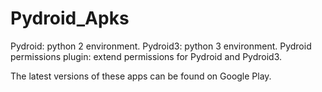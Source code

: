 # Pydroid_Apks

Pydroid: python 2 environment.
Pydroid3: python 3 environment.
Pydroid permissions plugin: extend permissions for Pydroid and Pydroid3.

The latest versions of these apps can be found on Google Play.

